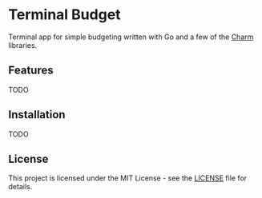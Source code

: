 # Terminal Budget

Terminal app for simple budgeting written with Go and a few of the [Charm](https://github.com/charmbracelet) libraries.

## Features

TODO

## Installation

TODO

## License

This project is licensed under the MIT License - see the [LICENSE](LICENSE) file for details.
